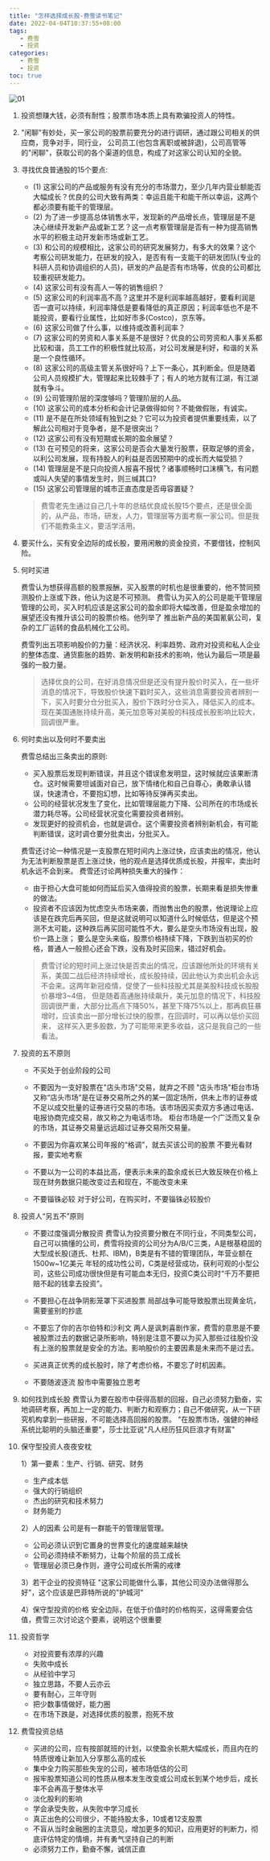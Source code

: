 ```yaml
---
title: "怎样选择成长股-费雪读书笔记"
date: 2022-04-04T10:37:55+08:00
tags:
   - 费雪
   - 投资
categories:
   - 费雪
   - 投资
toc: true
---
```

![01](./fisher.png)
1. 投资想赚大钱，必须有耐性；股票市场本质上具有欺骗投资人的特性。

2. "闲聊"有妙处，买一家公司的股票前要充分的进行调研，通过跟公司相关的供应商，竞争对手，同行业，
   公司员工(也包含离职或被辞退)，公司高管等的"闲聊"，获取公司的各个渠道的信息，构成了对这家公司认知的全貌。

3. 寻找优良普通股的15个要点:
   - (1) 这家公司的产品或服务有没有充分的市场潜力，至少几年内营业额能否大幅成长？优良的公司大致有两类：幸运且能干和能干所以幸运，这两个都必须要有能干的管理层。
   - (2) 为了进一步提高总体销售水平，发现新的产品增长点，管理层是不是决心继续开发新产品或新工艺？这一点考察管理层是否有一种为提高销售水平的积极主动开发新市场或新工艺。 
   - (3) 和公司的规模相比，这家公司的研究发展努力，有多大的效果？这个考察公司研发能力，在研发的投入，是否有有一支能干的研发团队(专业的科研人员和协调组织的人员)，研发的产品是否有市场等，优良的公司都比较重视研发能力。
   - (4) 这家公司有没有高人一等的销售组织？
   - (5) 这家公司的利润率高不高？这里并不是利润率越高越好，要看利润是否一直可以持续，利润率降低是要看降低的真正原因；利润率低也不是不能投资，要看行业属性，比如好市多(Costco)，京东等。
   - (6) 这家公司做了什么事，以维持或改善利润率？
   - (7) 这家公司的劳资和人事关系是不是很好？优良的公司劳资和人事关系都比较和谐，员工工作的积极性就比较高，对公司发展是利好，和谐的关系是一个良性循环。
   - (8) 这家公司的高级主管关系很好吗？上下一条心，其利断金。但是随着公司人员规模扩大，管理起来比较棘手了；有人的地方就有江湖，有江湖就有争斗。
   - (9) 公司管理阶层的深度够吗？管理阶层的人品。
   - (10) 这家公司的成本分析和会计记录做得如何？不能做假账，有诚实。
   - (11) 是不是在所处领域有独到之处？它可以为投资者提供重要线索，以了解此公司相对于竞争者，是不是很突出？
   - (12) 这家公司有没有短期或长期的盈余展望？
   - (13) 在可预见的将来，这家公司是否会大量发行股票，获取足够的资金，以利公司发展，现有持股人的利益是否因预期中的成长而大幅受损？
   - (14) 管理层是不是只向投资人报喜不报忧？诸事顺畅时口沫横飞，有问题或叫人失望的事情发生时，则三缄其口?
   - (15) 这家公司管理层的城市正直态度是否毋容置疑？
   > 费雪老先生通过自己几十年的总结优良成长股15个要点，还是很全面的，从产品，市场，研发，人力，管理层等方面考察一家公司。但是我们不能教条主义，要活学活用。

4. 要买什么，买有安全边际的成长股，要用闲散的资金投资，不要借钱，控制风险。

5. 何时买进

   费雪认为想获得高额的股票报酬，买入股票的时机也是很重要的，他不赞同预测股价上涨或下跌，他认为这是不可预测。
   费雪认为买入的公司是能干管理层管理的公司，买入时机应该是这家公司的盈余即将大幅改善，但是盈余增加的展望还没有推升该公司的股票价格。他列举了
   推出新产品的美国氰氨公司，复杂的工厂运转的食品机械化工公司。

   费雪列出五项影响股价的力量：经济状况、利率趋势、政府对投资和私人企业的整体态度、通货膨胀的趋势、新发明和新技术的影响，他认为最后一项是最强的一股力量。
   > 选择优良的公司，在好消息情况但是还没有提升股价时买入，在一些坏消息的情况下，导致股价快速下戳时买入，这些消息需要投资者辨别一下，买入时要分仓分批买入，股价下跌时分仓买入，降低买入的成本。    
   > 现在美国通胀持续升高，美元加息等对美股的科技成长股影响比较大，回调很严重。

6. 何时卖出以及何时不要卖出

   费雪总结出三条卖出的原则:
   - 买入股票后发现判断错误，并且这个错误愈发明显，这时候就应该果断清仓。这时候需要坦诚面对自己，放下情绪化和自己自尊心，勇敢承认错误，快速清仓，不要抱幻想，比如等待反弹再买卖出。
   - 公司的经营状况发生了变化，比如管理层能力下降、公司所在的市场成长潜力耗尽等。公司经营状况变化需要投资者辨别。
   - 发现更好的投资机会，也就是调仓。这个需要投资者辨别新机会，有可能判断错误，这时调仓要分批卖出，分批买入。

   费雪还讨论一种情况是一支股票在短时间内上涨过快，应该卖出的情况，他认为无法判断股票是否上涨过快，他的观点是选择优质成长股，并报牢，卖出时机永远不会到来。
   费雪还讨论两种损失重大的操作：
   - 由于担心大盘可能如何而延后买入值得投资的股票，长期来看是损失惨重的做法。
   - 投资者不应该因为忧虑空头市场来袭，而抛售出色的股票，他说理论上应该是在跌完后再买回，但是这就说明可以知道什么时候低估，但是这个预测不太可能，这种跌后再买回可能性不大，要么是空头市场没有出现，股价一路上涨；
   要么是空头来临，股票价格持续下降，下跌到当初买的价格，普通人一般担心还会下跌，没有及时买回来，错过好机会。

   > 费雪讨论的短时间上涨过快是否卖出的情况，应该跟他所处的环境有关系，美国二战后经济持续增长，成长股持续，因此他认为卖出机会永远不会来。这两年新冠疫情，促使了一些科技股尤其是美股科技成长股股价暴增3~4倍，
   > 但是随着高通胀持续飙升，美元加息的情况下，科技股回调很严重，大部分比高点下降50%，甚至下降75%以上，那再疯狂暴增时，应该卖出一部分增长过快的股票，在回调时，可以再以低价买回来，
   > 这样买入更多股数，为了可能带来更多收益，这只是我自己的一些看法。

7. 投资的五不原则

   - 不买处于创业阶段的公司

   - 不要因为一支好股票在"店头市场"交易，就弃之不顾
     "店头市场"柜台市场又称“店头市场”是在证券交易所之外的某一固定场所，供未上市的证券或不足以成交批量的证券进行交易的市场。该市场因买卖双方多通过电话、电报协商完成交易，故又称之为电话市场。
     柜台市场是一个广泛而又复杂的市场，其证券交易量远远超过证券交易所交易量。

   - 不要因为你喜欢某公司年报的“格调”，就去买该公司的股票
     不要光看财报，要实地考察
   
   - 不要以为一公司的本益比高，便表示未来的盈余成长已大致反映在价格上
     现在财务数据只能改变过去和现在，不能改变未来

   - 不要锱铢必较
     对于好公司，在购买时，不要锱铢必较股价

8. 投资人“另五不”原则

   - 不要过度强调分散投资
     费雪认为投资要分散在不同行业，不同类型公司，自己可以搞懂的公司，费雪将投资的公司分为A/B/C三类，A是根基稳固的大型成长股(道氏、杜邦、IBM)，B类是有不错的管理团队，年营业额在1500w~1亿美元
     年轻的成功性公司，C类是经营成功，获利可观的小型公司，这些公司成功很快但是有可能血本无归，投资C类公司时“千万不要把赔不起的钱拿去投资”。

   - 不要担心在战争阴影笼罩下买进股票
    局部战争可能导致股票出现黄金坑，需要鉴别的抄底

   - 不要忘了你的吉尔伯特和沙利文
     两人是讽刺喜剧作家，费雪的意思是不要被股票过去的数据记录所影响，特别是注意不要以为买入那些过往股价没有上涨的股票就是安全的方法。影响股价的主要因素是未来而不是过去。

   - 买进真正优秀的成长股时，除了考虑价格，不要忘了时机因素。

   - 不要随波逐流
     股市中需要独立思考

9. 如何找到成长股
   费雪认为要在股市中获得高额的回报，自己必须努力勤奋，实地调研考察，再加上一定的能力、判断力和观察力；自己不做研究，从一下研究机构拿到一些研报，不可能选择高回报的股票。
   "在股票市场，强健的神经系统比聪明的头脑还重要"，莎士比亚说"凡人经历狂风巨浪才有财富"

10. 保守型投资人夜夜安枕
    
    1）第一要素：生产、行销、研究、财务
     - 生产成本低
     - 强大的行销组织
     - 杰出的研究和技术努力
     - 财务能力

    2）人的因素
    公司是有一群能干的管理层管理。
    - 公司必须认识到它置身的世界变化的速度越来越快
    - 公司必须持续不断努力，让每个阶层的员工成长
    - 管理层必须已身作则，遵守公司成长所需的戒律
    
    3）若干企业的投资特征
    "这家公司能做什么事，其他公司没办法做得那么好"，这个应该是巴菲特所说的"护城河"

    4）保守型投资的价格
      安全边际，在低于价值时的价格购买，这得需要会估值，费雪三次讨论这个要素，说明这个很重要


11. 投资哲学
    
    - 对投资要有浓厚的兴趣
    - 失败中成长
    - 从经验中学习
    - 独立思路，不要人云亦云
    - 要有耐心，三年守则
    - 把少数事情做好，能力圈
    - 在市场下跌是，对选择优质的股票，抱死不放

12. 费雪投资总结
    - 买进的公司，应有按部就班的计划，以使盈余长期大幅成长，而且内在的特质很难让新加入分享那么高的成长
    - 集中全力购买那些失宠的公司，被市场低估的公司
    - 报牢股票知道公司的性质从根本发生改变或公司成长到某个地步后，成长率不会再高于整体水平
    - 淡化股利的影响
    - 学会承受失败，从失败中学习成长
    - 真正出色的公司很少，不能持股太多，10或者12支股票
    - 不盲从当时金融圈的主流意见，增加更多的知识，应用更好的判断力，彻底评估特定的情境，并有勇气坚持自己的判断
    - 必须努力工作，勤奋不懈，诚信正直

